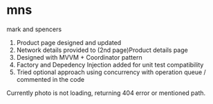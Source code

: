 # mns
mark and spencers


1.  Product page designed and updated
2.  Network details provided to (2nd page)Product details page
3. Designed with MVVM + Coordinator pattern
4. Factory and Depedency Injection added for unit test compatibility 
5. Tried optional approach using concurrency with operation queue / commented in the code

Currently photo is not loading, returning 404 error or mentioned path.
